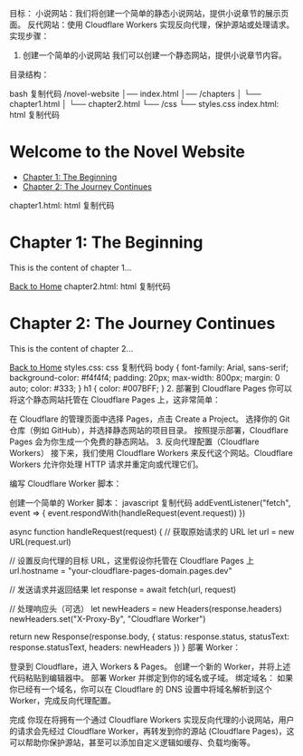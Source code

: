 目标：
小说网站：我们将创建一个简单的静态小说网站，提供小说章节的展示页面。
反代网站：使用 Cloudflare Workers 实现反向代理，保护源站或处理请求。
实现步骤：
1. 创建一个简单的小说网站
我们可以创建一个静态网站，提供小说章节内容。

目录结构：

bash
复制代码
/novel-website
│── index.html
│── /chapters
│   └── chapter1.html
│   └── chapter2.html
└── /css
    └── styles.css
index.html:
html
复制代码
<!DOCTYPE html>
<html lang="en">
<head>
    <meta charset="UTF-8">
    <meta name="viewport" content="width=device-width, initial-scale=1.0">
    <title>Simple Novel Website</title>
    <link rel="stylesheet" href="css/styles.css">
</head>
<body>
    <h1>Welcome to the Novel Website</h1>
    <ul>
        <li><a href="chapters/chapter1.html">Chapter 1: The Beginning</a></li>
        <li><a href="chapters/chapter2.html">Chapter 2: The Journey Continues</a></li>
    </ul>
</body>
</html>
chapter1.html:
html
复制代码
<!DOCTYPE html>
<html lang="en">
<head>
    <meta charset="UTF-8">
    <meta name="viewport" content="width=device-width, initial-scale=1.0">
    <title>Chapter 1</title>
</head>
<body>
    <h1>Chapter 1: The Beginning</h1>
    <p>This is the content of chapter 1...</p>
    <a href="../index.html">Back to Home</a>
</body>
</html>
chapter2.html:
html
复制代码
<!DOCTYPE html>
<html lang="en">
<head>
    <meta charset="UTF-8">
    <meta name="viewport" content="width=device-width, initial-scale=1.0">
    <title>Chapter 2</title>
</head>
<body>
    <h1>Chapter 2: The Journey Continues</h1>
    <p>This is the content of chapter 2...</p>
    <a href="../index.html">Back to Home</a>
</body>
</html>
styles.css:
css
复制代码
body {
    font-family: Arial, sans-serif;
    background-color: #f4f4f4;
    padding: 20px;
    max-width: 800px;
    margin: 0 auto;
    color: #333;
}
h1 {
    color: #007BFF;
}
2. 部署到 Cloudflare Pages
你可以将这个静态网站托管在 Cloudflare Pages 上，这非常简单：

在 Cloudflare 的管理页面中选择 Pages，点击 Create a Project。
选择你的 Git 仓库（例如 GitHub），并选择静态网站的项目目录。
按照提示部署，Cloudflare Pages 会为你生成一个免费的静态网站。
3. 反向代理配置（Cloudflare Workers）
接下来，我们使用 Cloudflare Workers 来反代这个网站。Cloudflare Workers 允许你处理 HTTP 请求并重定向或代理它们。

编写 Cloudflare Worker 脚本：

创建一个简单的 Worker 脚本：
javascript
复制代码
addEventListener("fetch", event => {
  event.respondWith(handleRequest(event.request))
})

async function handleRequest(request) {
  // 获取原始请求的 URL
  let url = new URL(request.url)
  
  // 设置反向代理的目标 URL，这里假设你托管在 Cloudflare Pages 上
  url.hostname = "your-cloudflare-pages-domain.pages.dev"

  // 发送请求并返回结果
  let response = await fetch(url, request)

  // 处理响应头（可选）
  let newHeaders = new Headers(response.headers)
  newHeaders.set("X-Proxy-By", "Cloudflare Worker")

  return new Response(response.body, {
    status: response.status,
    statusText: response.statusText,
    headers: newHeaders
  })
}
部署 Worker：

登录到 Cloudflare，进入 Workers & Pages。
创建一个新的 Worker，并将上述代码粘贴到编辑器中。
部署 Worker 并绑定到你的域名或子域。
绑定域名： 如果你已经有一个域名，你可以在 Cloudflare 的 DNS 设置中将域名解析到这个 Worker，完成反向代理配置。

完成
你现在将拥有一个通过 Cloudflare Workers 实现反向代理的小说网站，用户的请求会先经过 Cloudflare Worker，再转发到你的源站 (Cloudflare Pages)，这可以帮助你保护源站，甚至可以添加自定义逻辑如缓存、负载均衡等。
